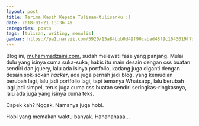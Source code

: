 ```yaml
---
layout: post
title: Terima Kasih Kepada Tulisan-tulisanku :)
date: 2018-01-21 13:36:49
categories: posts
tags: [tulisan, writing, menulis]
gambar: https://pa1.narvii.com/5920/15a84bbb0d49f90cabad48f9c1643019f7dbc251_hq.gif
---
```


Blog ini, [muhammadzaini.com](http://muhammadzaini.com), sudah melewati fase yang panjang. Mulai dulu yang isinya cuma suka-suka, habis itu main desain dengan css buatan sendiri dan jquery, lalu ada isinya portfolio, kadang juga diganti dengan desain sok-sokan _hacker_, ada juga pernah jadi blog, yang kemudian berubah lagi, lalu jadi portfolio lagi, tapi temanya Whatsapp, lalu berubah lagi jadi simpel, terus juga cuma css buatan sendiri seringkas-ringkasnya, lalu ada juga yang isinya cuma teks.

Capek kah? Nggak. Namanya juga hobi.

Hobi yang memakan waktu banyak. Hahahahaaa...


